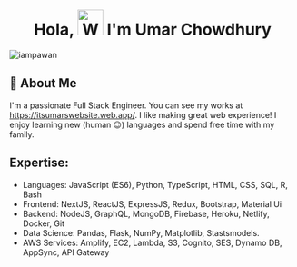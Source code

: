 <h1 align="center"> Hola, <img src="https://raw.githubusercontent.com/nixin72/nixin72/master/wave.gif" 
         alt="Waving hand animated gif"
         height="45"
         width="45" /> I'm Umar Chowdhury</h1>

<p align="left"> <img src="https://komarev.com/ghpvc/?username=iampawan&label=Views&color=blue&style=plastic&style=for-the-badge" alt="iampawan" /> </p>


## 🚀 About Me
I'm a passionate Full Stack Engineer. You can see my works at https://itsumarswebsite.web.app/. I like making great web experience! I enjoy learning new (human 😉) languages and spend free time with my family. 


## Expertise: 
- Languages:  JavaScript (ES6), Python, TypeScript, HTML, CSS, SQL, R, Bash
- Frontend: NextJS, ReactJS, ExpressJS, Redux, Bootstrap, Material Ui
- Backend: NodeJS, GraphQL, MongoDB, Firebase, Heroku, Netlify, Docker, Git 
- Data Science: Pandas, Flask, NumPy, Matplotlib, Stastsmodels.
- AWS Services: Amplify, EC2, Lambda, S3, Cognito, SES, Dynamo DB, AppSync, API Gateway

<!--
**umarfchy/umarfchy** is a ✨ _special_ ✨ repository because its `README.md` (this file) appears on your GitHub profile.

Here are some ideas to get you started:

- 🔭 I’m currently working on ...
- 🌱 I’m currently learning ...
- 👯 I’m looking to collaborate on ...
- 🤔 I’m looking for help with ...
- 💬 Ask me about ...
- 📫 How to reach me: ...
- 😄 Pronouns: ...
- ⚡ Fun fact: ...
-->
